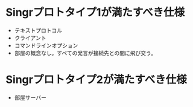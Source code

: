 Singrプロトタイプ1が満たすべき仕様
=========================================================

- テキストプロトコル
- クライアント
- コマンドラインオプション
- 部屋の概念なし。すべての発言が接続先との間に飛び交う。

Singrプロトタイプ2が満たすべき仕様
=========================================================

- 部屋サーバー
